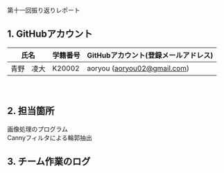 第十一回振り返りレポート

## 1. GitHubアカウント

| 氏名           | 学籍番号    | GitHubアカウント(登録メールアドレス) |
| -------------- | ----------- | -------------------------------------- |
|  青野　凌大    | K20002     | aoryou (aoryou02@gmail.com) |
　　
## 2. 担当箇所  
画像処理のプログラム  
Cannyフィルタによる輪郭抽出
  
## 3. チーム作業のログ  
<pre>  

</pre>

